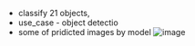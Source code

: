 - classify 21 objects,
- use_case - object detectio 
- some of pridicted images by model
![image](https://github.com/ashutosh2020-dev/Appied-ai-course-Scaler/assets/75627978/ed3ec290-895b-4798-8f31-f94b6f35354b)

